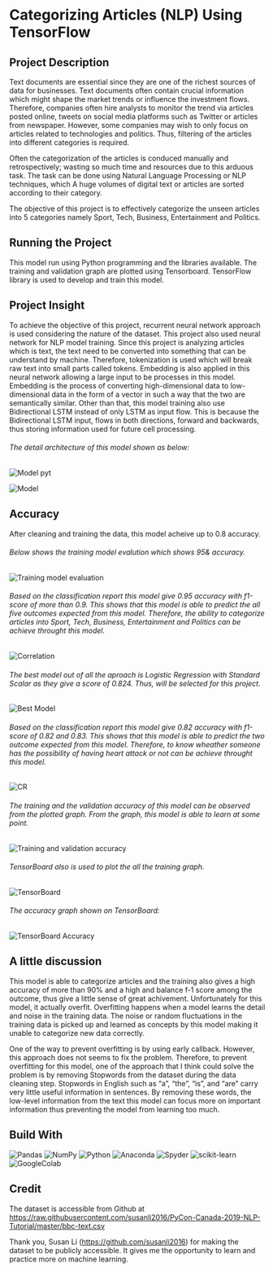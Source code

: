 # Categorizing Articles (NLP) Using TensorFlow
 
## Project Description
Text documents are essential since they are one of the richest sources of data for businesses. Text documents often contain crucial information which might shape the market trends or influence the investment flows. Therefore, companies often hire analysts to monitor the trend via articles posted online, tweets on social media platforms such as Twitter or articles from newspaper. However, some companies may wish to only focus on articles related to technologies and politics. Thus, filtering of the articles into different categories is required.

Often the categorization of the articles is conduced manually and retrospectively; wasting so much time and resources due to this arduous task. The task can be done using Natural Language Processing or NLP techniques, which A huge volumes of digital text or articles are sorted according to their category. 

The objective of this project is to effectively categorize the unseen articles into 5 categories namely Sport, Tech, Business, Entertainment and Politics.

## Running the Project
This model run using Python programming and the libraries available. The training and validation graph are plotted using Tensorboard. TensorFlow library is used to develop and train this model.

## Project Insight
To achieve the objective of this project, recurrent neural network approach is used considering the nature of the dataset. This project also used neural network for NLP model training. Since this project is analyzing articles which is text, the text need to be converted into something that can be understand by machine. Therefore, tokenization is used which will break raw text into small parts called tokens. Embedding is also applied in this neural network allowing a large input to be processes in this model. Embedding is the process of converting high-dimensional data to low-dimensional data in the form of a vector in such a way that the two are semantically similar. Other than that, this model training also use Bidirectional LSTM instead of only LSTM as input flow. This is because the Bidirectional LSTM input, flows in both directions, forward and backwards, thus storing information used for future cell processing. 

###### The detail architecture of this model shown as below:
![Model pyt](https://github.com/noorhanifah/Categorizing-Articles-NLP/blob/main/Model_arch.PNG)

![Model](https://github.com/noorhanifah/Categorizing-Articles-NLP/blob/main/Plot_model_arch.png)

## Accuracy
After cleaning and training the data, this model acheive up to 0.8 accuracy. 

###### Below shows the training model evalution which shows 95& accuracy.
![Training model evaluation](https://github.com/noorhanifah/Categorizing-Articles-NLP/blob/main/model_evaluation.PNG)

###### Based on the classification report this model give 0.95 accuracy with f1-score of more than 0.9. This shows that this model is able to predict the all five outcomes expected from this model. Therefore, the ability to categorize articles into Sport, Tech, Business, Entertainment and Politics can be achieve throught this model.
![Correlation](https://github.com/noorhanifah/Categorizing-Articles-NLP/blob/main/classification_report.PNG)

###### The best model out of all the aproach is Logistic Regression with Standard Scalar as they give a score of 0.824. Thus, will be selected for this project. 
![Best Model](https://github.com/noorhanifah/Heart-Attack-Prediction-Using-Machine-Learning/blob/main/Score/best_model.PNG)

###### Based on the classification report this model give 0.82 accuracy with f1-score of 0.82 and 0.83. This shows that this model is able to predict the two outcome expected from this model. Therefore, to know wheather someone has the possibility of having heart attack or not can be achieve throught this model.
![CR](https://github.com/noorhanifah/Heart-Attack-Prediction-Using-Machine-Learning/blob/main/Score/classification_report.PNG)

###### The training and the validation accuracy of this model can be observed from the plotted graph. From the graph, this model is able to learn at some point.
![Training and validation accuracy](https://github.com/noorhanifah/Categorizing-Articles-NLP/blob/main/validation_training_accuracy.PNG)

###### TensorBoard also is used to plot the all the training graph. 
![TensorBoard](https://github.com/noorhanifah/Categorizing-Articles-NLP/blob/main/Tensorboard/Tensorboard.PNG)

###### The accuracy graph shown on TensorBoard:
![TensorBoard Accuracy](https://github.com/noorhanifah/Categorizing-Articles-NLP/blob/main/Tensorboard/tensorboard_accuracy.PNG)

## A little discussion
This model is able to categorize articles and the training also gives a high accuracy of more than 90% and a high and balance f-1 score among the outcome, thus give a little sense of great achivement. Unfortunately for this model, it actually overfit. Overfitting happens when a model learns the detail and noise in the training data. The noise or random fluctuations in the training data is picked up and learned as concepts by this model making it unable to categorize new data correctly.

One of the way to prevent overfitting is by using early callback. However, this approach does not seems to fix the problem. Therefore, to prevent overfitting for this model, one of the approach that I think could solve the problem is by removing Stopwords from the dataset during the data cleaning step. Stopwords in English such as “a”, “the”, “is”, and “are” carry very little useful information in sentences. By removing these words, the low-level information from the text this model can focus more on important information thus preventing the model from learning too much.

## Build With
 ![Pandas](https://img.shields.io/badge/pandas-%23150458.svg?style=for-the-badge&logo=pandas&logoColor=white)
 ![NumPy](https://img.shields.io/badge/numpy-%23013243.svg?style=for-the-badge&logo=numpy&logoColor=white)
 ![Python](https://img.shields.io/badge/python-3670A0?style=for-the-badge&logo=python&logoColor=ffdd54)
 ![Anaconda](https://img.shields.io/badge/Anaconda-%2344A833.svg?style=for-the-badge&logo=anaconda&logoColor=white)
 ![Spyder](https://img.shields.io/badge/Spyder-838485?style=for-the-badge&logo=spyder%20ide&logoColor=maroon)
 ![scikit-learn](https://img.shields.io/badge/scikit--learn-%23F7931E.svg?style=for-the-badge&logo=scikit-learn&logoColor=white)
 ![GoogleColab](	https://img.shields.io/badge/Colab-F9AB00?style=for-the-badge&logo=googlecolab&color=525252)

## Credit
The dataset is accessible from Github at https://raw.githubusercontent.com/susanli2016/PyCon-Canada-2019-NLP-Tutorial/master/bbc-text.csv

Thank you, Susan Li (https://github.com/susanli2016) for making the dataset to be publicly accessible. It gives me the opportunity to learn and practice more on machine learning.  
